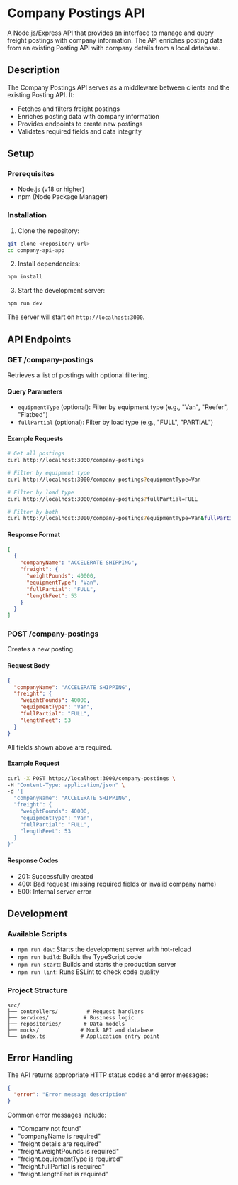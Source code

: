 # Company Postings API

A Node.js/Express API that provides an interface to manage and query freight postings with company information. The API enriches posting data from an existing Posting API with company details from a local database.

## Description

The Company Postings API serves as a middleware between clients and the existing Posting API. It:
- Fetches and filters freight postings
- Enriches posting data with company information
- Provides endpoints to create new postings
- Validates required fields and data integrity

## Setup

### Prerequisites
- Node.js (v18 or higher)
- npm (Node Package Manager)

### Installation

1. Clone the repository:
```bash
git clone <repository-url>
cd company-api-app
```

2. Install dependencies:
```bash
npm install
```

3. Start the development server:
```bash
npm run dev
```

The server will start on `http://localhost:3000`.

## API Endpoints

### GET /company-postings

Retrieves a list of postings with optional filtering.

#### Query Parameters
- `equipmentType` (optional): Filter by equipment type (e.g., "Van", "Reefer", "Flatbed")
- `fullPartial` (optional): Filter by load type (e.g., "FULL", "PARTIAL")

#### Example Requests
```bash
# Get all postings
curl http://localhost:3000/company-postings

# Filter by equipment type
curl http://localhost:3000/company-postings?equipmentType=Van

# Filter by load type
curl http://localhost:3000/company-postings?fullPartial=FULL

# Filter by both
curl http://localhost:3000/company-postings?equipmentType=Van&fullPartial=FULL
```

#### Response Format
```json
[
  {
    "companyName": "ACCELERATE SHIPPING",
    "freight": {
      "weightPounds": 40000,
      "equipmentType": "Van",
      "fullPartial": "FULL",
      "lengthFeet": 53
    }
  }
]
```

### POST /company-postings

Creates a new posting.

#### Request Body
```json
{
  "companyName": "ACCELERATE SHIPPING",
  "freight": {
    "weightPounds": 40000,
    "equipmentType": "Van",
    "fullPartial": "FULL",
    "lengthFeet": 53
  }
}
```

All fields shown above are required.

#### Example Request
```bash
curl -X POST http://localhost:3000/company-postings \
-H "Content-Type: application/json" \
-d '{
  "companyName": "ACCELERATE SHIPPING",
  "freight": {
    "weightPounds": 40000,
    "equipmentType": "Van",
    "fullPartial": "FULL",
    "lengthFeet": 53
  }
}'
```

#### Response Codes
- 201: Successfully created
- 400: Bad request (missing required fields or invalid company name)
- 500: Internal server error

## Development

### Available Scripts

- `npm run dev`: Starts the development server with hot-reload
- `npm run build`: Builds the TypeScript code
- `npm run start`: Builds and starts the production server
- `npm run lint`: Runs ESLint to check code quality

### Project Structure

```
src/
├── controllers/         # Request handlers
├── services/           # Business logic
├── repositories/       # Data models
├── mocks/             # Mock API and database
└── index.ts           # Application entry point
```

## Error Handling

The API returns appropriate HTTP status codes and error messages:

```json
{
  "error": "Error message description"
}
```

Common error messages include:
- "Company not found"
- "companyName is required"
- "freight details are required"
- "freight.weightPounds is required"
- "freight.equipmentType is required"
- "freight.fullPartial is required"
- "freight.lengthFeet is required" 